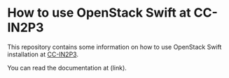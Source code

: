 # How to use OpenStack Swift at CC-IN2P3

This repository contains some information on how to use OpenStack Swift installation
at [CC-IN2P3](http://cc.in2p3.fr).

You can read the documentation at (link).
